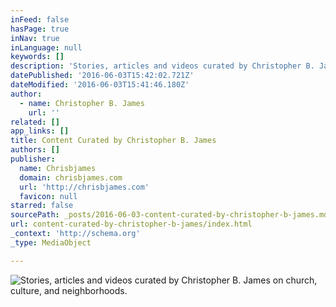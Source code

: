 ```yaml
---
inFeed: false
hasPage: true
inNav: true
inLanguage: null
keywords: []
description: 'Stories, articles and videos curated by Christopher B. James on church, culture, and neighborhoods.'
datePublished: '2016-06-03T15:42:02.721Z'
dateModified: '2016-06-03T15:41:46.180Z'
author:
  - name: Christopher B. James
    url: ''
related: []
app_links: []
title: Content Curated by Christopher B. James
authors: []
publisher:
  name: Chrisbjames
  domain: chrisbjames.com
  url: 'http://chrisbjames.com'
  favicon: null
starred: false
sourcePath: _posts/2016-06-03-content-curated-by-christopher-b-james.md
url: content-curated-by-christopher-b-james/index.html
_context: 'http://schema.org'
_type: MediaObject

---
```

![Stories, articles and videos curated by Christopher B. James on church, culture, and neighborhoods.](https://the-grid-user-content.s3-us-west-2.amazonaws.com/c3add799-f3f7-454f-b43e-8ce6d37235d8.png)